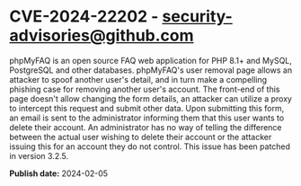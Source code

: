 # CVE-2024-22202 - security-advisories@github.com

phpMyFAQ is an open source FAQ web application for PHP 8.1+ and MySQL, PostgreSQL and other databases. phpMyFAQ's user removal page allows an attacker to spoof another user's detail, and in turn make a compelling phishing case for removing another user's account. The front-end of this page doesn't allow changing the form details, an attacker can utilize a proxy to intercept this request and submit other data. Upon submitting this form, an email is sent to the administrator informing them that this user wants to delete their account. An administrator has no way of telling the difference between the actual user wishing to delete their account or the attacker issuing this for an account they do not control. This issue has been patched in version 3.2.5.

**Publish date:** 2024-02-05

